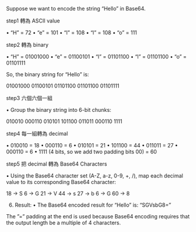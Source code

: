 
Suppose we want to encode the string “Hello” in Base64.


step1
轉為 ASCII value


•	“H” = 72
•	“e” = 101
•	“l” = 108
•	“l” = 108
•	“o” = 111



step2
轉為 binary


•	“H” = 01001000
•	“e” = 01100101
•	“l” = 01101100
•	“l” = 01101100
•	“o” = 01101111

So, the binary string for “Hello” is:

01001000 01100101 01101100 01101100 01101111


step3
六個六個一組

•	Group the binary string into 6-bit chunks:

010010 000110 010101 101100 011011 000110 1111


step4
每一組轉為 decimal

•	010010 = 18
•	000110 = 6
•	010101 = 21
•	101100 = 44
•	011011 = 27
•	000110 = 6
•	1111 (4 bits, so we add two padding bits 00) = 60


step5
把 decimal 轉為 Base64 Characters

•	Using the Base64 character set (A-Z, a-z, 0-9, +, /), map each decimal value to its corresponding Base64 character:

18 -> S
6  -> G
21 -> V
44 -> s
27 -> b
6  -> G
60 -> 8


6.	Result:
•	The Base64 encoded result for “Hello” is: “SGVsbG8=”

The ”=” padding at the end is used because Base64 encoding requires that the output length be a multiple of 4 characters.